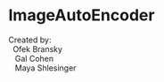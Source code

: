 # ImageAutoEncoder
Created by:<br/>
&nbsp;&nbsp;Ofek Bransky<br/>
&nbsp;&nbsp; Gal Cohen<br/>
&nbsp;&nbsp; Maya Shlesinger
